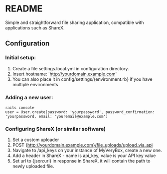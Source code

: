 # README

Simple and straightforward file sharing application, compatible with 
applications such as ShareX. 

## Configuration

### Initial setup:

1. Create a file settings.local.yml in configuration directory.
2. Insert hostname: 'http://yourdomain.example.com'
3. You can also place it in config/settings/{environment.rb} if you have multiple environments

###  Adding a new user:

    rails console
    user = User.create(password: 'yourpassword', password_confirmation: 'yourpassword, email: 'youremail@example.com')

### Configuring ShareX (or similar software)

1. Set a custom uploader
2. POST {http://yourdomain.example.com}/file_uploads/upload_via_api
3. Navigate to /api_keys on your instance of MyVeryBox, create a new one.
4. Add a header in ShareX - name is api_key, value is your API key value
5. Set url to {json:url} in response in ShareX, it will contain the path to newly uploaded file. 